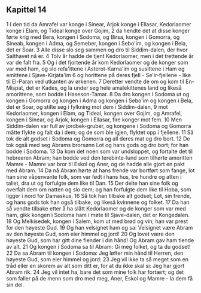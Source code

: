 ## Kapittel 14

1 I den tid da Amrafel var konge i Sinear, Arjok konge i Ellasar, Kedorlaomer konge i Elam, og Tideal konge over Gojim,
2 da hendte det at disse konger førte krig med Bera, kongen i Sodoma, og Birsa, kongen i Gomorra, og Sineab, kongen i Adma, og Semeber, kongen i Sebo'im, og kongen i Bela, det er Soar.
3 Alle disse slo seg sammen og dro til Siddim-dalen, der hvor Salthavet nå er.
4 Tolv år hadde de tjent Kedorlaomer, men i det trettende år var de falt fra.
5 Og i det fjortende år kom Kedorlaomer og de konger som var med ham, og slo refa'ittene i Asterot-Karna'im og susittene i Ham og emittene i Sjave-Kirjata'im
6 og horittene på deres fjell - Se'ir-fjellene - like til El-Paran ved utkanten av ørkenen.
7 Deretter vendte de om og kom til En-Mispat, det er Kades, og la under seg hele amalekittenes land og likeså amorittene, som bodde i Haseson-Tamar.
8 Da dro kongen i Sodoma ut og kongen i Gomorra og kongen i Adma og kongen i Sebo'im og kongen i Bela, det er Soar, og stilte seg i fylkning mot dem i Siddim-dalen,
9 mot Kedorlaomer, kongen i Elam, og Tideal, kongen over Gojim, og Amrafel, kongen i Sinear, og Arjok, kongen i Ellasar, fire konger mot fem.
10 Men Siddim-dalen var full av jordbek-gruber, og kongene i Sodoma og Gomorra måtte flykte og falt da i dem; og de som ble igjen, flyktet opp i fjellene.
11 Så tok de alt godset i Sodoma og Gomorra og all deres mat og dro bort.
12 De tok også med seg Abrams brorsønn Lot og hans gods og dro bort; for han bodde i Sodoma.
13 Da kom det noen som var undsloppet, og fortalte det til hebreeren Abram; han bodde ved den terebinte-lund som tilhørte amoritten Mamre - Mamre var bror til Eskol og Aner, og de hadde alle gjort en pakt med Abram.
14 Da nå Abram hørte at hans frende var bortført som fange, lot han sine våpenvante folk, som var født i hans hus, tre hundre og atten i tallet, dra ut og forfulgte dem like til Dan.
15 Der delte han sine folk og overfalt dem om natten og slo dem; og han forfulgte dem like til Hoba, som ligger i nord for Damaskus.
16 Så tok han tilbake alt godset; Lot, sin frende, og hans gods tok han også tilbake, og likeså kvinnene og folket.
17 Da han så vendte tilbake etter å ha slått Kedorlaomer og de konger som var med ham, gikk kongen i Sodoma ham i møte til Sjave-dalen, det er Kongedalen.
18 Og Melkisedek, kongen i Salem, kom ut med brød og vin; han var prest for den høyeste Gud.
19 Og han velsignet ham og sa: Velsignet være Abram av den høyeste Gud, som eier himmel og jord!
20 Og lovet være den høyeste Gud, som har gitt dine fiender i din hånd! Og Abram gav ham tiende av alt.
21 Og kongen i Sodoma sa til Abram: Gi meg folket, og ta du godset!
22 Da sa Abram til kongen i Sodoma: Jeg løfter min hånd til Herren, den høyeste Gud, som eier himmel og jord:
23 Jeg vil ikke ta så meget som en tråd eller en skorem av alt som ditt er, for at du ikke skal si: Jeg har gjort Abram rik.
24 Jeg vil intet ha, bare det som mine folk har fortært; og det som faller på de menn som dro med meg, Aner, Eskol og Mamre - la dem få sin del.
